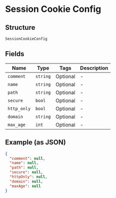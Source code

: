 
# Session Cookie Config

## Structure

`SessionCookieConfig`

## Fields

| Name | Type | Tags | Description |
|  --- | --- | --- | --- |
| `comment` | `string` | Optional | - |
| `name` | `string` | Optional | - |
| `path` | `string` | Optional | - |
| `secure` | `bool` | Optional | - |
| `http_only` | `bool` | Optional | - |
| `domain` | `string` | Optional | - |
| `max_age` | `int` | Optional | - |

## Example (as JSON)

```json
{
  "comment": null,
  "name": null,
  "path": null,
  "secure": null,
  "httpOnly": null,
  "domain": null,
  "maxAge": null
}
```

